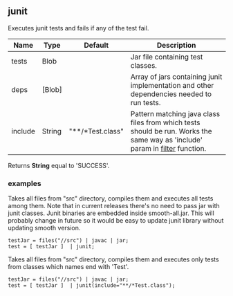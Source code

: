 ## junit

Executes junit tests and fails if any of the test fail.

 | Name | Type | Default | Description |
 | ---- | ---- | ------- | ----------- |
 | tests | Blob |   | Jar file containing test classes. |
 | deps | [Blob] |   | Array of jars containing junit implementation and other dependencies needed to run tests. |
 | include | String | "**/*Test.class" | Pattern matching java class files from which tests should be run. Works the same way as 'include' param in [filter](filter.md) function. |

Returns __String__ equal to 'SUCCESS'.

### examples

Takes all files from "src" directory, compiles them and executes all tests
among them.
Note that in current releases there's no need to pass jar with junit classes.
Junit binaries are embedded inside smooth-all.jar.
This will probably change in future so it would be easy to update junit
 library without updating smooth version.

```
testJar = files("//src") | javac | jar;
test = [ testJar ]  | junit;
```

Takes all files from "src" directory, compiles them and executes only tests from classes which names end with 'Test'.

```
testJar = files("//src") | javac | jar;
test = [ testJar ]  | junit(include="**/*Test.class");
```
